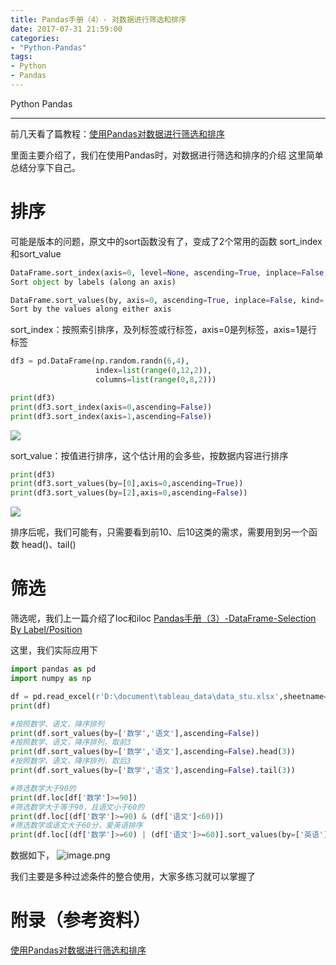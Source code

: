 ```yaml
---
title: Pandas手册（4）- 对数据进行筛选和排序
date: 2017-07-31 21:59:00
categories:
- "Python-Pandas"
tags:
- Python
- Pandas
---
```


Python
Pandas

***
前几天看了篇教程：[使用Pandas对数据进行筛选和排序](http://bluewhale.cc/2016-08-06/use-pandas-filter-and-sort.html)

里面主要介绍了，我们在使用Pandas时，对数据进行筛选和排序的介绍
这里简单总结分享下自己。

# 排序
可能是版本的问题，原文中的sort函数没有了，变成了2个常用的函数 sort_index和sort_value

``` python
DataFrame.sort_index(axis=0, level=None, ascending=True, inplace=False, kind='quicksort', na_position='last', sort_remaining=True, by=None)
Sort object by labels (along an axis)

DataFrame.sort_values(by, axis=0, ascending=True, inplace=False, kind='quicksort', na_position='last')
Sort by the values along either axis
```

sort_index：按照索引排序，及列标签或行标签，axis=0是列标签，axis=1是行标签
``` python
df3 = pd.DataFrame(np.random.randn(6,4),
                   index=list(range(0,12,2)),
                   columns=list(range(0,8,2)))

print(df3)
print(df3.sort_index(axis=0,ascending=False))
print(df3.sort_index(axis=1,ascending=False))
```

![](http://upload-images.jianshu.io/upload_images/76024-66d497e63d83a214.png?imageMogr2/auto-orient/strip%7CimageView2/2/w/1240)

sort_value：按值进行排序，这个估计用的会多些，按数据内容进行排序
``` python
print(df3)
print(df3.sort_values(by=[0],axis=0,ascending=True))
print(df3.sort_values(by=[2],axis=0,ascending=False))
```

![](http://upload-images.jianshu.io/upload_images/76024-2b887473b56dc8d1.png?imageMogr2/auto-orient/strip%7CimageView2/2/w/1240)

<!-- more -->

排序后呢，我们可能有，只需要看到前10、后10这类的需求，需要用到另一个函数 head()、tail()

# 筛选
筛选呢，我们上一篇介绍了loc和iloc
[Pandas手册（3）-DataFrame-Selection By Label/Position ](https://ask.hellobi.com/blog/yuguiyang1990/9093)

这里，我们实际应用下
``` python
import pandas as pd
import numpy as np

df = pd.read_excel(r'D:\document\tableau_data\data_stu.xlsx',sheetname=0)
print(df)

#按照数学、语文，降序排列
print(df.sort_values(by=['数学','语文'],ascending=False))
#按照数学、语文，降序排列，取前3
print(df.sort_values(by=['数学','语文'],ascending=False).head(3))
#按照数学、语文，降序排列，取后3
print(df.sort_values(by=['数学','语文'],ascending=False).tail(3))

#筛选数学大于90的
print(df.loc[df['数学']>=90])
#筛选数学大于等于90，且语文小于60的
print(df.loc[(df['数学']>=90) & (df['语文']<60)])
#筛选数学或语文大于60分，爱英语排序
print(df.loc[(df['数学']>=60) | (df['语文']>=60)].sort_values(by=['英语']))
```

数据如下，
![image.png](http://upload-images.jianshu.io/upload_images/76024-126c2bf3c2da4b8b.png?imageMogr2/auto-orient/strip%7CimageView2/2/w/1240)

我们主要是多种过滤条件的整合使用，大家多练习就可以掌握了

# 附录（参考资料）
[使用Pandas对数据进行筛选和排序 ](http://bluewhale.cc/2016-08-06/use-pandas-filter-and-sort.html)